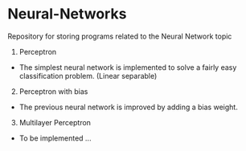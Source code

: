 # Neural-Networks
Repository for storing programs related to the Neural Network topic

1) Perceptron

- The simplest neural network is implemented to solve a fairly easy classification problem. (Linear separable)

2) Perceptron with bias

- The previous neural network is improved by adding a bias weight.

3) Multilayer Perceptron

- To be implemented ...
